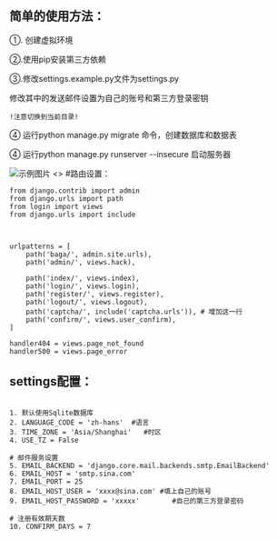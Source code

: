 ## 简单的使用方法：


①. 创建虚拟环境

②.使用pip安装第三方依赖

③.修改settings.example.py文件为settings.py

修改其中的发送邮件设置为自己的账号和第三方登录密钥

    !注意切换到当前目录!

④ 运行python manage.py migrate 命令，创建数据库和数据表

④ 运行python manage.py runserver  --insecure 启动服务器


![示例图片](https://ftp.bmp.ovh/imgs/2021/02/6784472bec14870f.png ) 
<>
#路由设置：

```
from django.contrib import admin
from django.urls import path
from login import views
from django.urls import include



urlpatterns = [
    path('baga/', admin.site.urls),
    path('admin/', views.hack),

    path('index/', views.index),
    path('login/', views.login),
    path('register/', views.register),
    path('logout/', views.logout),
    path('captcha/', include('captcha.urls')), # 增加这一行
    path('confirm/', views.user_confirm),
]

handler404 = views.page_not_found
handler500 = views.page_error

```

## settings配置：
``````

1. 默认使用Sqlite数据库
2. LANGUAGE_CODE = 'zh-hans'  #语言
3. TIME_ZONE = 'Asia/Shanghai'   #时区
4. USE_TZ = False

# 邮件服务设置
5. EMAIL_BACKEND = 'django.core.mail.backends.smtp.EmailBackend'
6. EMAIL_HOST = 'smtp.sina.com'
7. EMAIL_PORT = 25
8. EMAIL_HOST_USER = 'xxxx@sina.com' #填上自己的账号
9. EMAIL_HOST_PASSWORD = 'xxxxx'        #自己的第三方登录密码

# 注册有效期天数
10. CONFIRM_DAYS = 7

``````